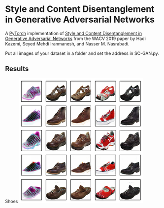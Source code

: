 # Style and Content Disentanglement in Generative Adversarial Networks
A [PyTorch](http://pytorch.org/) implementation of [Style and Content Disentanglement in Generative Adversarial Networks](https://arxiv.org/abs/1811.05621) from the WACV 2019 paper by Hadi Kazemi, Seyed Mehdi Iranmanesh, and Nasser M. Nasrabadi.

Put all images of your dataset in a folder and set the address in SC-GAN.py.

## Results

Shoes
![alt text](images/shoes.png)
